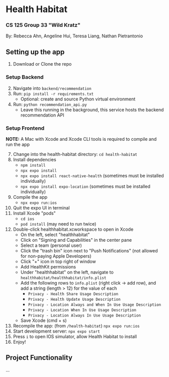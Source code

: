 # Health Habitat
### CS 125 Group 33 "Wild Kratz"
By: Rebecca Ahn, Angeline Hui, Teresa Liang, Nathan Pietrantonio

## Setting up the app
1. Download or Clone the repo

### Setup Backend
2. Navigate into `backend/recommendation`
4. Run: `pip install -r requirements.txt`
    * Optional: create and source Python virtual environment
6. Run: `python recommendation_api.py`
    * Leave this running in the background, this service hosts the backend recommendation API

### Setup Frontend
**NOTE:** A Mac with Xcode and Xcode CLI tools is required to compile and run the app

7. Change into the health-habitat directory: `cd health-habitat`
8. Install dependencies
    * `npm install`
    * `npx expo install`
    * `npx expo install react-native-health` (sometimes must be installed individually)
    * `npx expo install expo-location` (sometimes must be installed individually)
9. Compile the app
    * `npx expo run:ios`
10. Quit the expo UI in terminal
11. Install Xcode "pods"
    * `cd ios`
    * `pod install` (may need to run twice)
12. Double-click healthhabitat.xcworkspace to open in Xcode
    * On the left, select "healthhabitat"
    * Click on "Signing and Capabilities" in the center pane
    * Select a team (personal user)
    * Click the "trash bin" icon next to "Push Notifications" (not allowed for non-paying Apple Developers)
    * Click "+" icon in top right of window
    * Add HealthKit permissions
    * Under "healthhabitat" on the left, navigate to `healthhabitat/healthhabitat/info.plist`
    * Add the following rows to `info.plist` (right click -> add row), and add a string (length > 12) for the value of each
         * `Privacy - Health Share Usage Description`
         * `Privacy - Health Update Usage Description`
         * `Privacy - Location Always and When In Use Usage Description`
         * `Privacy - Location When In Use Usage Description`
         * `Privacy - Location Always In Use Usage Description`
     * Save Xcode (cmd + s)
13. Recompile the app: (from `/health-habitat`) `npx expo run:ios`
14. Start development server: `npx expo start`
15. Press `i` to open IOS simulator, allow Health Habitat to install
16. Enjoy!

## Project Functionality
...
